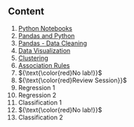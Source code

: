 ## Content

1. [Python Notebooks](./01%20-%20Python%20Notebooks/)
2. [Pandas and Python](./02%20-%20Pandas%20and%20Python/)
3. [Pandas - Data Cleaning](./03%20-%20Pandas%20and%20Data%20Cleaning/)
4. [Data Visualization](./04%20-%20Visualization/)
5. [Clustering](./05%20-%20Clustering/)
6. [Association Rules](./06%20-%20Association%20Rules/)
7. ${\text{\color{red}No lab!}}$
8. ${\text{\color{red}Review Session}}$
9. Regression 1
10. Regression 2
11. Classification 1
12. ${\text{\color{red}No lab!}}$
13. Classification 2
